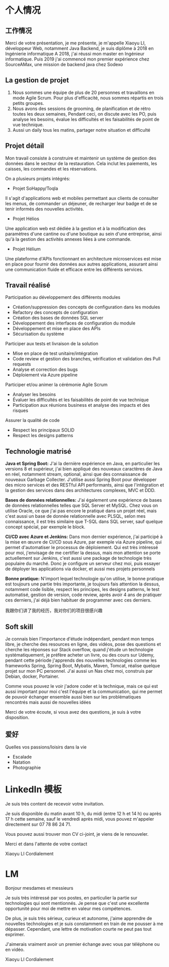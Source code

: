 
# 个人情况

## 工作情况

Merci de votre présentation, je me présente, je m'appelle Xiaoyu LI, développeur Web, notamment Java Backend, je suis diplôme à 2018 en Ingénierie informatique
A 2018, j'ai réussi mon master en Ingénieur informatique. Puis 2019 j'ai commencé mon premier expérience chez SourceAMax, une mission de backend java chez Sodexo

## La gestion de projet

1. Nous sommes une équipe de plus de 20 personnes et travaillons en mode Agile Scrum. Pour plus d'efficacité, nous sommes répartis en trois petits groupes.
2. Nous avons des sessions de grooming, de planification et de rétro toutes les deux semaines, Pendant ceci, on discute avec les PO, puis analyse les besoins, évalue les difficultés et les faisabilités de point de vue technique.
3. Aussi un daily tous les matins, partager notre situation et difficulté

## Projet détail

Mon travail consiste à construire et maintenir un système de gestion des données dans le secteur de la restauration. Cela inclut les paiements, les caisses, les commandes et les réservations.

On a plusieurs projets intégrés:

- Projet SoHappy/Toqla

Il s'agit d'applications web et mobiles permettant aux clients de consulter les menus, de commander un déjeuner, de recharger leur badge et de se tenir informés des nouvelles activités.

- Projet Hélios

Une application web est dédiée à la gestion et à la modification des paramètres d'une cantine ou d'une boutique au sein d'une entreprise, ainsi qu'à la gestion des activités annexes liées à une commande.

- Projet Hélium

Une plateforme d'APIs fonctionnant en architecture microservices est mise en place pour fournir des données aux autres applications, assurant ainsi une communication fluide et efficace entre les différents services.  

## Travail réalisé

Participation au développement des différents modules

- Création/suppression des concepts de configuration dans les modules
- Refactory des concepts de configuration
- Création des bases de données SQL server
- Développement des interfaces de configuration du module
- Développement et mise en place des APIs
- Sécurisation du système

Participer aux tests et livraison de la solution

- Mise en place de test unitaire/intégration
- Code review et gestion des branches, vérification et validation des Pull requests
- Analyse et correction des bugs
- Déploiement via Azure pipeline

Participer et/ou animer la cérémonie Agile Scrum

- Analyser les besoins
- Évaluer les difficultés et les faisabilités de point de vue technique
- Participation aux réunions business et analyse des impacts et des risques

Assurer la qualité de code

- Respect les principaux SOLID
- Respect les designs patterns

## Technologie matrisé

**Java et Spring Boot:** 
J'ai la dernière expérience en Java, en particulier les versions 8 et supérieur, j'ai bien appliqué des nouveaux caractères de Java en réel, notamment stream, optional, ainsi que des connaissance de nouveaux Garbage Collecter. J'utilise aussi Spring Boot pour développer des micro services et des RESTful API performants, ainsi que l'intégration et la gestion des services dans des architectures complexes, MVC et DDD.

**Bases de données relationnelles:** 
J'ai également une expérience de bases de données relationnelles telles que SQL Server et MySQL. Chez vous on utilise Oracle, ce que j'ai pas encore le pratiqué dans un projet réel, mais c'est aussi un base de donnée relationnelle avec PLSQL, selon mes connaissance, il est très similaire que T-SQL dans SQL server, sauf quelque concept spécial, par exemple le block.

**CI/CD avec Azure et Jenkins:** 
Dans mon dernier expérience, j'ai participé à la mise en œuvre de CI/CD sous Azure, par exemple via Azure pipeline, qui permet d'automatiser le processus de déploiement. Qui est très intéressé pour moi, j'envisage de me certifier la dessus, mais mon attention se porte actuellement sur Jenkins, c'est aussi une package de technologie très populaire du marché. Donc je configure un serveur chez moi, puis essayer de déployer les applications via docker, et aussi  mes projets personnels

**Bonne pratique:**
N'import lequel technologie qu'on utilise, le bonne pratique est toujours une partie très importante, je toujours fais attention la dessus, notamment code lisible, respect les principes, les designs patterns, le test automatisé, gestion de version, code review, après avoir 4 ans de pratiquer ces derniers, j'ai déjà bien habituer de programmer avec ces derniers.


我跟你们讲了我的经历，我对你们的项目很感兴趣

## Soft skill

Je connais bien l'importance d'étude indépendant, pendant mon temps libre, je cherche des resources en ligne, des vidéos, pose des questions et cherche les réponses sur Stack overflow, quand j'étude un technologie systématiquement, je préfère acheter un livre, ou des cours sur Udemy, pendant cette période j'apprends des nouvelles technologies comme les frameworks Spring, Spring Boot, Mybatis, Maven, Tomcat, réalise quelque projet sur mon PC personnel. J'ai aussi un Nas chez moi, construis par Debian, docker, Portainer.

Comme vous pouvez le voir j'adore coder et la technique, mais ce qui est aussi important pour moi c'est l'équipe et la communication, qui me permet de pouvoir échanger ensemble aussi bien sur les problématiques rencontrés mais aussi de nouvelles idées

Merci de votre écoute, si vous avez des questions, je suis à votre disposition.

## 爱好

Quelles vos passions/loisirs dans la vie
- Escalade
- Natation
- Photographie

# LinkedIn 模板

Je suis très content de recevoir votre invitation.

Je suis disponible du matin avant 10 h, du midi (entre 12 h et 14 h) ou après 17 h cette semaine, sauf le vendredi après midi, vous pouvez m'appeler directement sur 07 78 86 24 71.

Vous pouvez aussi trouver mon CV ci-joint, je viens de le renouveler.

Merci et dans l'attente de votre contact

Xiaoyu LI
Cordialement

# LM

Bonjour mesdames et messieurs

Je suis très intéressé par vos postes, en particulier la partie sur technologies qui sont mentionnés. Je pense que c'est une excellente opportunité pour moi de mettre en valeur mes compétences. 

De plus, je suis très sérieux, curieux et autonome, j'aime apprendre de nouvelles technologies et je suis constamment en train de me pousser à me dépasser. Cependant, une lettre de motivation courte ne peut pas tout exprimer. 

J'aimerais vraiment avoir un premier échange avec vous par téléphone ou en vidéo.

Xiaoyu LI
Cordialement


